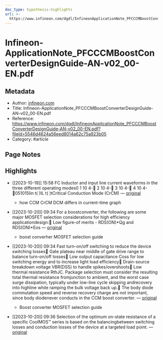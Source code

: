 ```yaml
---
doc_type: hypothesis-highlights
url: >-
  https://www.infineon.com/dgdl/InfineonApplicationNote_PFCCCMBoostConverterDesignGuide-AN-v02_00-EN.pdf?fileId=5546d4624a56eed8014a62c75a923b05
---
```


# Infineon-ApplicationNote_PFCCCMBoostConverterDesignGuide-AN-v02_00-EN.pdf

## Metadata
- Author: [infineon.com]()
- Title: Infineon-ApplicationNote_PFCCCMBoostConverterDesignGuide-AN-v02_00-EN.pdf
- Reference: https://www.infineon.com/dgdl/InfineonApplicationNote_PFCCCMBoostConverterDesignGuide-AN-v02_00-EN.pdf?fileId=5546d4624a56eed8014a62c75a923b05
- Category: #article

## Page Notes
## Highlights
- [[2023-10-19]] 15:58 FC Inductor and input line current waveforms in the three different operating modes0 1 10 4- 2 10 4- 3 10 4- 4 10 4-051015Iin t( )IL t( )tCritical Conduction Mode (CrCM) — [original](https://hyp.is/jOcqsm6HEe6ea-fqi4i85Q/www.infineon.com/dgdl/InfineonApplicationNote_PFCCCMBoostConverterDesignGuide-AN-v02_00-EN.pdf?fileId=5546d4624a56eed8014a62c75a923b05)
    - how CCM CrCM DCM differs in current-time graph

- [[2023-10-20]] 09:34 For a boostconverter, the following are some major MOSFET selection considerations for high efficiency applicationdesign: Low figure-of merits - RDS(ON)*Qg and RDS(ON)*Eos — [original](https://hyp.is/FxZJWm8bEe6zwFtA83JqCg/www.infineon.com/dgdl/InfineonApplicationNote_PFCCCMBoostConverterDesignGuide-AN-v02_00-EN.pdf?fileId=5546d4624a56eed8014a62c75a923b05)
    - boost converher MOSFET selection guide

- [[2023-10-20]] 09:34 Fast turn-on/off switching to reduce the device switching losses Gate plateau near middle of gate drive range to balance turn-on/off losses Low output capacitance Coss for low switching energy and to increase light load efficiency Drain-source breakdown voltage VBR(DSS) to handle spikes/overshoots Low thermal resistance RthJC. Package selection must consider the resulting total thermal resistance fromjunction to ambient, and the worst case surge dissipation, typically under low-line cycle skipping andrecovery into highline while ramping the bulk voltage back up. The body diode commutation speed and reverse recovery charge are not important, since body diodenever conducts in the CCM boost converter. — [original](https://hyp.is/IeuSDm8bEe62gFtqz1CUVw/www.infineon.com/dgdl/InfineonApplicationNote_PFCCCMBoostConverterDesignGuide-AN-v02_00-EN.pdf?fileId=5546d4624a56eed8014a62c75a923b05)
    - Boost converter MOSFET selection guide

- [[2023-10-20]] 09:36 Selection of the optimum on-state resistance of a specific CoolMOS™ series is based on the balancingbetween switching losses and conduction losses of the device at a targeted load point. — [original](https://hyp.is/YN98yG8bEe6ZVa83JU6Dvw/www.infineon.com/dgdl/InfineonApplicationNote_PFCCCMBoostConverterDesignGuide-AN-v02_00-EN.pdf?fileId=5546d4624a56eed8014a62c75a923b05)




